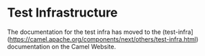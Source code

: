 # Test Infrastructure

The documentation for the test infra has moved to the (test-infra](https://camel.apache.org/components/next/others/test-infra.html) documentation on the Camel Website.
